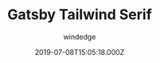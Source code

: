 ---
title: Gatsby Tailwind Serif
github: https://github.com/windedge/gatsby-tailwind-serif
demo: https://gatsby-tailwind-serif.netlify.app/
author: windedge
ssg:
  - Gatsby
cms:
  - Markdown
date: 2019-07-08T15:05:18.000Z
description: A Gatsby theme based on gatsby-serif-theme, rewrite with Tailwind CSS.
draft: true
publish_date: '2019-07-08T15:05:18Z'
update_date: '2022-04-09T16:18:12Z'
github_star: 29
github_fork: 20
---